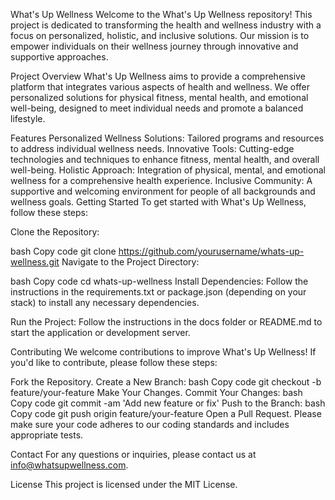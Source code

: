 What's Up Wellness
Welcome to the What's Up Wellness repository! This project is dedicated to transforming the health and wellness industry with a focus on personalized, holistic, and inclusive solutions. Our mission is to empower individuals on their wellness journey through innovative and supportive approaches.

Project Overview
What's Up Wellness aims to provide a comprehensive platform that integrates various aspects of health and wellness. We offer personalized solutions for physical fitness, mental health, and emotional well-being, designed to meet individual needs and promote a balanced lifestyle.

Features
Personalized Wellness Solutions: Tailored programs and resources to address individual wellness needs.
Innovative Tools: Cutting-edge technologies and techniques to enhance fitness, mental health, and overall well-being.
Holistic Approach: Integration of physical, mental, and emotional wellness for a comprehensive health experience.
Inclusive Community: A supportive and welcoming environment for people of all backgrounds and wellness goals.
Getting Started
To get started with What's Up Wellness, follow these steps:

Clone the Repository:

bash
Copy code
git clone https://github.com/yourusername/whats-up-wellness.git
Navigate to the Project Directory:

bash
Copy code
cd whats-up-wellness
Install Dependencies:
Follow the instructions in the requirements.txt or package.json (depending on your stack) to install any necessary dependencies.

Run the Project:
Follow the instructions in the docs folder or README.md to start the application or development server.

Contributing
We welcome contributions to improve What's Up Wellness! If you'd like to contribute, please follow these steps:

Fork the Repository.
Create a New Branch:
bash
Copy code
git checkout -b feature/your-feature
Make Your Changes.
Commit Your Changes:
bash
Copy code
git commit -am 'Add new feature or fix'
Push to the Branch:
bash
Copy code
git push origin feature/your-feature
Open a Pull Request.
Please make sure your code adheres to our coding standards and includes appropriate tests.

Contact
For any questions or inquiries, please contact us at info@whatsupwellness.com.

License
This project is licensed under the MIT License.
